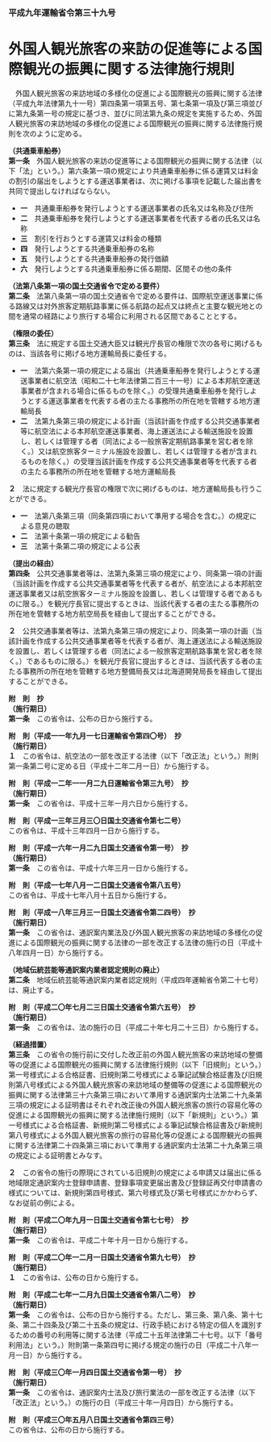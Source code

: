 ### 平成九年運輸省令第三十九号  
# 外国人観光旅客の来訪の促進等による国際観光の振興に関する法律施行規則  
　外国人観光旅客の来訪地域の多様化の促進による国際観光の振興に関する法律（平成九年法律第九十一号）第四条第一項第五号、第七条第一項及び第三項並びに第九条第一号の規定に基づき、並びに同法第九条の規定を実施するため、外国人観光旅客の来訪地域の多様化の促進による国際観光の振興に関する法律施行規則を次のように定める。  
  
**（共通乗車船券）**  
**第一条**　外国人観光旅客の来訪の促進等による国際観光の振興に関する法律（以下「法」という。）第六条第一項の規定により共通乗車船券に係る運賃又は料金の割引の届出をしようとする運送事業者は、次に掲げる事項を記載した届出書を共同で提出しなければならない。  
* **一**　共通乗車船券を発行しようとする運送事業者の氏名又は名称及び住所  
* **二**　共通乗車船券を発行しようとする運送事業者を代表する者の氏名又は名称  
* **三**　割引を行おうとする運賃又は料金の種類  
* **四**　発行しようとする共通乗車船券の名称  
* **五**　発行しようとする共通乗車船券の発行価額  
* **六**　発行しようとする共通乗車船券に係る期間、区間その他の条件  
  
**（法第八条第一項の国土交通省令で定める要件）**  
**第二条**　法第八条第一項の国土交通省令で定める要件は、国際航空運送事業に係る路線又は対外旅客定期航路事業に係る航路の起点又は終点と主要な観光地との間を通常の経路により旅行する場合に利用される区間であることとする。  
  
**（権限の委任）**  
**第三条**　法に規定する国土交通大臣又は観光庁長官の権限で次の各号に掲げるものは、当該各号に掲げる地方運輸局長に委任する。  
* **一**　法第六条第一項の規定による届出（共通乗車船券を発行しようとする運送事業者に航空法（昭和二十七年法律第二百三十一号）による本邦航空運送事業者が含まれる場合に係るものを除く。）の受理共通乗車船券を発行しようとする運送事業者を代表する者の主たる事務所の所在地を管轄する地方運輸局長  
* **二**　法第九条第三項の規定による計画（当該計画を作成する公共交通事業者等に航空法による本邦航空運送事業者、海上運送法による輸送施設を設置し、若しくは管理する者（同法による一般旅客定期航路事業を営む者を除く。）又は航空旅客ターミナル施設を設置し、若しくは管理する者が含まれるものを除く。）の受理当該計画を作成する公共交通事業者等を代表する者の主たる事務所の所在地を管轄する地方運輸局長  
  
**２**　法に規定する観光庁長官の権限で次に掲げるものは、地方運輸局長も行うことができる。  
* **一**　法第八条第三項（同条第四項において準用する場合を含む。）の規定による意見の聴取  
* **二**　法第十条第一項の規定による勧告  
* **三**　法第十条第二項の規定による公表  
  
**（提出の経由）**  
**第四条**　公共交通事業者等は、法第九条第三項の規定により、同条第一項の計画（当該計画を作成する公共交通事業者等を代表する者が、航空法による本邦航空運送事業者又は航空旅客ターミナル施設を設置し、若しくは管理する者であるものに限る。）を観光庁長官に提出するときは、当該代表する者の主たる事務所の所在地を管轄する地方航空局長を経由して提出することができる。  
  
**２**　公共交通事業者等は、法第九条第三項の規定により、同条第一項の計画（当該計画を作成する公共交通事業者等を代表する者が、海上運送法による輸送施設を設置し、若しくは管理する者（同法による一般旅客定期航路事業を営む者を除く。）であるものに限る。）を観光庁長官に提出するときは、当該代表する者の主たる事務所の所在地を管轄する地方整備局長又は北海道開発局長を経由して提出することができる。  
  
**附　則　抄**  
**（施行期日）**  
**第一条**　この省令は、公布の日から施行する。  
  
**附　則（平成一一年九月一七日運輸省令第四〇号）　抄**  
**（施行期日）**  
**１**　この省令は、航空法の一部を改正する法律（以下「改正法」という。）附則第一条第二号に定める日（平成十二年二月一日）から施行する。  
  
**附　則（平成一二年一一月二九日運輸省令第三九号）　抄**  
**（施行期日）**  
**第一条**　この省令は、平成十三年一月六日から施行する。  
  
**附　則（平成一三年三月三〇日国土交通省令第七二号）**  
この省令は、平成十三年四月一日から施行する。  
  
**附　則（平成一六年一月二九日国土交通省令第一号）　抄**  
**（施行期日）**  
**第一条**　この省令は、平成十六年三月一日から施行する。  
  
**附　則（平成一七年八月一二日国土交通省令第八五号）**  
この省令は、平成十七年八月十五日から施行する。  
  
**附　則（平成一八年三月三一日国土交通省令第二四号）　抄**  
**（施行期日）**  
**第一条**　この省令は、通訳案内業法及び外国人観光旅客の来訪地域の多様化の促進による国際観光の振興に関する法律の一部を改正する法律の施行の日（平成十八年四月一日）から施行する。  
  
**（地域伝統芸能等通訳案内業者認定規則の廃止）**  
**第二条**　地域伝統芸能等通訳案内業者認定規則（平成四年運輸省令第二十七号）は、廃止する。  
  
**附　則（平成二〇年七月二三日国土交通省令第六五号）　抄**  
**（施行期日）**  
**第一条**　この省令は、法の施行の日（平成二十年七月二十三日）から施行する。  
  
**（経過措置）**  
**第三条**　この省令の施行前に交付した改正前の外国人観光旅客の来訪地域の整備等の促進による国際観光の振興に関する法律施行規則（以下「旧規則」という。）第一号様式による合格証書、旧規則第二号様式による筆記試験合格証書及び旧規則第八号様式による外国人観光旅客の来訪地域の整備等の促進による国際観光の振興に関する法律第三十六条第三項において準用する通訳案内士法第二十九条第三項の規定による証明書はそれぞれ改正後の外国人観光旅客の旅行の容易化等の促進による国際観光の振興に関する法律施行規則（以下「新規則」という。）第一号様式による合格証書、新規則第二号様式による筆記試験合格証書及び新規則第八号様式による外国人観光旅客の旅行の容易化等の促進による国際観光の振興に関する法律第二十四条第三項において準用する通訳案内士法第二十九条第三項の規定による証明書とみなす。  
  
**２**　この省令の施行の際現にされている旧規則の規定による申請又は届出に係る地域限定通訳案内士登録申請書、登録事項変更届出書及び登録証再交付申請書の様式については、新規則第四号様式、第六号様式及び第七号様式にかかわらず、なお従前の例による。  
  
**附　則（平成二〇年九月一日国土交通省令第七七号）　抄**  
**（施行期日）**  
**第一条**　この省令は、平成二十年十月一日から施行する。  
  
**附　則（平成二〇年一二月一日国土交通省令第九七号）　抄**  
**（施行期日）**  
**１**　この省令は、公布の日から施行する。  
  
**附　則（平成二七年一二月九日国土交通省令第八二号）　抄**  
**（施行期日）**  
**第一条**　この省令は、公布の日から施行する。ただし、第三条、第八条、第十七条、第二十四条及び第二十五条の規定は、行政手続における特定の個人を識別するための番号の利用等に関する法律（平成二十五年法律第二十七号。以下「番号利用法」という。）附則第一条第四号に掲げる規定の施行の日（平成二十八年一月一日）から施行する。  
  
**附　則（平成三〇年一月四日国土交通省令第一号）　抄**  
**（施行期日）**  
**第一条**　この省令は、通訳案内士法及び旅行業法の一部を改正する法律（以下「改正法」という。）の施行の日（平成三十年一月四日）から施行する。  
  
**附　則（平成三〇年五月八日国土交通省令第四三号）**  
この省令は、公布の日から施行する。  
  

